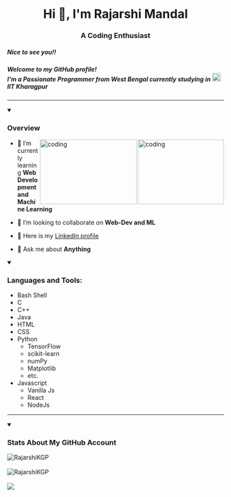 <h1 align="Center">Hi 👋, I'm Rajarshi Mandal</h1>
<h3 align="center">A Coding Enthusiast</h3>
<h5 align="left">Nice to see you!!</h5>
<h5 align="left">Welcome to my GitHub profile!<br>I'm a Passionate Programmer from <strong>West Bengal</strong> currently studying in  <img alt="coding" width="20" src="https://upload.wikimedia.org/wikipedia/en/thumb/1/1c/IIT_Kharagpur_Logo.svg/1200px-IIT_Kharagpur_Logo.svg.png"> IIT Kharagpur</h5>

<hr>

<details id=1 open>
<summary><h3>Overview</h3></summary>

<img align="right" alt="coding" width="200" height="150" src="https://25.media.tumblr.com/f1fea510d6f3495c0a33e5f45c978ff9/tumblr_muf3e3Qhe51ru39xmo1_500.gif">
<img align="right" alt="coding" width="225" height="150" src="https://media.tenor.com/-SV9TjUGabMAAAAC/hacker-python.gif">

- 🌱 I’m currently learning **Web Development and Machine Learning**

- 👯 I’m looking to collaborate on **Web-Dev and ML**

- 📝 Here is my <a href="https://www.linkedin.com/in/rajarshi-mandal-a423ab243/">LinkedIn profile</a>

- 💬 Ask me about **Anything**
</details>

<details id=2 open>
<summary><h3 align="left">Languages and Tools:</h3></summary>
<ul>
  <li>Bash Shell</li>
  <li>C</li>
  <li>C++</li>
  <li>Java</li>
  <li>HTML</li>
  <li>CSS</li>
  <li>Python
    <ul>
      <li>TensorFlow</li>
      <li>scikit-learn</li>
      <li>numPy</li>
      <li>Matplotlib</li>
      <li>etc.</li>
    </ul>
  </li>
  <li>Javascript
    <ul>
      <li>Vanilla Js</li>
      <li>React</li>
      <li>NodeJs</li>
    </ul>
  </li>
</ul>
</details>

<hr>

<details id=3 open>
<summary><h3>Stats About My GitHub Account</h3></summary>
<img align="left" src="https://github-readme-stats.vercel.app/api/top-langs?username=RajarshiKGP&show_icons=true&locale=en&layout=compact&theme=aura" alt="RajarshiKGP" />
<br clear="all" /><br>
<img align="left" src="https://github-readme-stats.vercel.app/api?username=RajarshiKGP&show_icons=true&locale=en&theme=radical" alt="RajarshiKGP" />
<br clear="all" /><br>
<img src="https://github-readme-streak-stats.herokuapp.com/?user=RajarshiKGP&theme=dracula"/>
</details>
